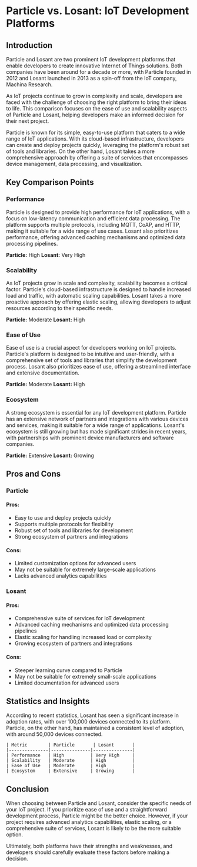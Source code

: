 # Particle vs. Losant: IoT Development Platforms
## Introduction
Particle and Losant are two prominent IoT development platforms that enable developers to create innovative Internet of Things solutions. Both companies have been around for a decade or more, with Particle founded in 2012 and Losant launched in 2013 as a spin-off from the IoT company, Machina Research.

As IoT projects continue to grow in complexity and scale, developers are faced with the challenge of choosing the right platform to bring their ideas to life. This comparison focuses on the ease of use and scalability aspects of Particle and Losant, helping developers make an informed decision for their next project.

Particle is known for its simple, easy-to-use platform that caters to a wide range of IoT applications. With its cloud-based infrastructure, developers can create and deploy projects quickly, leveraging the platform's robust set of tools and libraries. On the other hand, Losant takes a more comprehensive approach by offering a suite of services that encompasses device management, data processing, and visualization.

## Key Comparison Points
### Performance
Particle is designed to provide high performance for IoT applications, with a focus on low-latency communication and efficient data processing. The platform supports multiple protocols, including MQTT, CoAP, and HTTP, making it suitable for a wide range of use cases. Losant also prioritizes performance, offering advanced caching mechanisms and optimized data processing pipelines.

**Particle:** High
**Losant:** Very High

### Scalability
As IoT projects grow in scale and complexity, scalability becomes a critical factor. Particle's cloud-based infrastructure is designed to handle increased load and traffic, with automatic scaling capabilities. Losant takes a more proactive approach by offering elastic scaling, allowing developers to adjust resources according to their specific needs.

**Particle:** Moderate
**Losant:** High

### Ease of Use
Ease of use is a crucial aspect for developers working on IoT projects. Particle's platform is designed to be intuitive and user-friendly, with a comprehensive set of tools and libraries that simplify the development process. Losant also prioritizes ease of use, offering a streamlined interface and extensive documentation.

**Particle:** Moderate
**Losant:** High

### Ecosystem
A strong ecosystem is essential for any IoT development platform. Particle has an extensive network of partners and integrations with various devices and services, making it suitable for a wide range of applications. Losant's ecosystem is still growing but has made significant strides in recent years, with partnerships with prominent device manufacturers and software companies.

**Particle:** Extensive
**Losant:** Growing

## Pros and Cons
### Particle
#### Pros:
* Easy to use and deploy projects quickly
* Supports multiple protocols for flexibility
* Robust set of tools and libraries for development
* Strong ecosystem of partners and integrations

#### Cons:
* Limited customization options for advanced users
* May not be suitable for extremely large-scale applications
* Lacks advanced analytics capabilities

### Losant
#### Pros:
* Comprehensive suite of services for IoT development
* Advanced caching mechanisms and optimized data processing pipelines
* Elastic scaling for handling increased load or complexity
* Growing ecosystem of partners and integrations

#### Cons:
* Steeper learning curve compared to Particle
* May not be suitable for extremely small-scale applications
* Limited documentation for advanced users

## Statistics and Insights
According to recent statistics, Losant has seen a significant increase in adoption rates, with over 100,000 devices connected to its platform. Particle, on the other hand, has maintained a consistent level of adoption, with around 50,000 devices connected.

```
| Metric        | Particle       | Losant       |
|---------------|---------------|---------------|
| Performance   | High          | Very High     |
| Scalability   | Moderate      | High          |
| Ease of Use   | Moderate      | High          |
| Ecosystem     | Extensive     | Growing       |
```

## Conclusion
When choosing between Particle and Losant, consider the specific needs of your IoT project. If you prioritize ease of use and a straightforward development process, Particle might be the better choice. However, if your project requires advanced analytics capabilities, elastic scaling, or a comprehensive suite of services, Losant is likely to be the more suitable option.

Ultimately, both platforms have their strengths and weaknesses, and developers should carefully evaluate these factors before making a decision.
